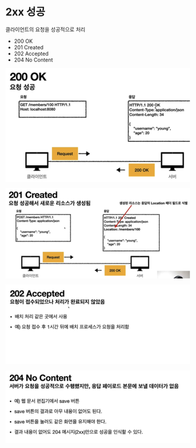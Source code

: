 # 2xx 성공

클라이언트의 요청을 성공적으로 처리

- 200 OK
- 201 Created
- 202 Accepted
- 204 No Content

![스크린샷 2021-12-21 오후 8.33.16.png](200Success/1.png)

![스크린샷 2021-12-21 오후 8.33.31.png](200Success/2.png)

![스크린샷 2021-12-21 오후 8.34.11.png](200Success/3.png)

![스크린샷 2021-12-21 오후 8.34.28.png](200Success/4.png)